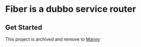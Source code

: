 # Fiber is a dubbo service router
## Get Started

This project is archived and remove to [Manny](https://github.com/nixend/manny)
